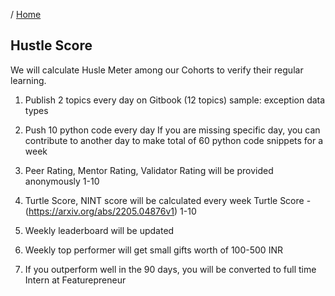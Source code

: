 / [Home](index.md)

## Hustle Score

We will calculate Husle Meter among our Cohorts to verify their regular learning.

1. Publish 2 topics every day on Gitbook (12 topics)
	sample:
		exception
		data types

2. Push 10 python code every day
	If you are missing specific day, you can contribute to another day to make total of 60 python code snippets for a week

4. Peer Rating, Mentor Rating, Validator Rating will be provided anonymously
	1-10

5. Turtle Score, NINT score will be calculated every week
		Turtle Score - (https://arxiv.org/abs/2205.04876v1)
		1-10

6. Weekly leaderboard will be updated

7. Weekly top performer will get small gifts worth of 100-500 INR

8. If you outperform well in the 90 days, you will be converted to full time Intern at Featurepreneur